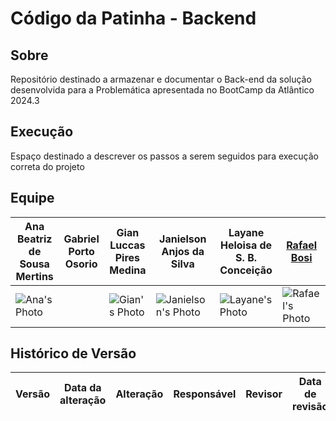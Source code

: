 # Código da Patinha - Backend

## Sobre

Repositório destinado a armazenar e documentar o Back-end da solução desenvolvida para a Problemática apresentada no BootCamp da Atlântico 2024.3

## Execução 

Espaço destinado a descrever os passos a serem seguidos para execução correta do projeto

## Equipe

| Ana Beatriz de Sousa Mertins | Gabriel Porto Osorio | Gian Luccas Pires Medina | Janielson Anjos da Silva | Layane Heloisa de S. B. Conceição | [Rafael Bosi](https://github.com/StrangeUnit28) |
| ------------- | ------------- | ------------- | ------------- | ------------- | ------------- | 
| ![Ana's Photo](https://avatars.githubusercontent.com/u/118942685?v=4) |  | ![Gian's Photo](https://avatars.githubusercontent.com/u/161531488?v=4) | ![Janielson's Photo](https://avatars.githubusercontent.com/u/72242469?v=4) | ![Layane's Photo](https://avatars.githubusercontent.com/u/143617216?v=4) | ![Rafael's Photo](https://avatars.githubusercontent.com/u/97995709?v=4) | 

## Histórico de Versão

|  Versão  | Data da alteração | Alteração | Responsável | Revisor | Data de revisão |
| :---: | :---: | :---: | :---: | :---: | :---: |
